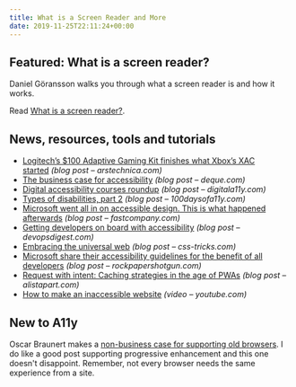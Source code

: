 ```yaml
---
title: What is a Screen Reader and More
date: 2019-11-25T22:11:24+00:00
---
```


## Featured: What is a screen reader?

Daniel Göransson walks you through what a screen reader is and how it works.

Read [What is a screen reader?](https://axesslab.com/what-is-a-screen-reader/).

## News, resources, tools and tutorials

* [Logitech’s $100 Adaptive Gaming Kit finishes what Xbox’s XAC started](https://arstechnica.com/gaming/2019/11/logitechs-100-adaptive-gaming-kit-finishes-what-xboxs-xac-started/) _(blog post – arstechnica.com)_
* [The business case for accessibility](https://www.deque.com/blog/the-business-case-for-accessibility/) _(blog post – deque.com)_
* [Digital accessibility courses roundup](https://www.digitala11y.com/digital-accessibility-courses-roundup/) _(blog post – digitala11y.com)_
* [Types of disabilities, part 2](https://100daysofa11y.com/2019/11/19/types-of-disabilities-part-2/) _(blog post – 100daysofa11y.com)_
* [Microsoft went all in on accessible design. This is what happened afterwards](https://www.fastcompany.com/90432365/microsoft-went-all-in-on-accessible-design-this-is-what-happened-afterwards) _(blog post – fastcompany.com)_
* [Getting developers on board with accessibility](https://www.devopsdigest.com/getting-developers-on-board-with-accessibility) _(blog post – devopsdigest.com)_
* [Embracing the universal web](https://css-tricks.com/embracing-the-universal-web/) _(blog post – css-tricks.com)_
* [Microsoft share their accessibility guidelines for the benefit of all developers](https://www.rockpapershotgun.com/2019/11/21/microsoft-share-their-accessibility-guidelines-for-the-benefit-of-all-developers/) _(blog post – rockpapershotgun.com)_
* [Request with intent: Caching strategies in the age of PWAs](https://alistapart.com/article/request-with-intent-caching-strategies-in-the-age-of-pwas/) _(blog post – alistapart.com)_
* [How to make an inaccessible website](https://www.youtube.com/watch?v=RsVxk3J0OH4) _(video – youtube.com)_

## New to A11y

Oscar Braunert makes a [non-business case for supporting old browsers](https://www.ovl.design/text/a-non-business-case-for-supporting-old-browsers/). I do like a good post supporting progressive enhancement and this one doesn't disappoint. Remember, not every browser needs the same experience from a site.